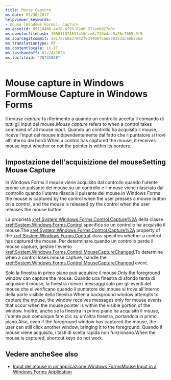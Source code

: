 ```yaml
---
title: Mouse Capture
ms.date: 03/30/2017
helpviewer_keywords:
- mouse [Windows Forms], capture
ms.assetid: 8911d4b0-a4f8-4f93-8246-371aebd27d0c
ms.openlocfilehash: 10583f074831b16dce3c713b4ac9a76c7005c9f5
ms.sourcegitcommit: de17a7a0a37042f0d4406f5ae5393531caeb25ba
ms.translationtype: MT
ms.contentlocale: it-IT
ms.lasthandoff: 01/24/2020
ms.locfileid: "76741028"
---
```

# <a name="mouse-capture-in-windows-forms"></a><span data-ttu-id="83ae3-102">Mouse capture in Windows Form</span><span class="sxs-lookup"><span data-stu-id="83ae3-102">Mouse Capture in Windows Forms</span></span>
<span data-ttu-id="83ae3-103">Il *mouse capture* fa riferimento a quando un controllo accetta il comando di tutti gli input del mouse.</span><span class="sxs-lookup"><span data-stu-id="83ae3-103">*Mouse capture* refers to when a control takes command of all mouse input.</span></span> <span data-ttu-id="83ae3-104">Quando un controllo ha acquisito il mouse, riceve l'input del mouse indipendentemente dal fatto che il puntatore si trovi all'interno dei bordi.</span><span class="sxs-lookup"><span data-stu-id="83ae3-104">When a control has captured the mouse, it receives mouse input whether or not the pointer is within its borders.</span></span>  
  
## <a name="setting-mouse-capture"></a><span data-ttu-id="83ae3-105">Impostazione dell'acquisizione del mouse</span><span class="sxs-lookup"><span data-stu-id="83ae3-105">Setting Mouse Capture</span></span>  
 <span data-ttu-id="83ae3-106">In Windows Forms il mouse viene acquisito dal controllo quando l'utente preme un pulsante del mouse su un controllo e il mouse viene rilasciato dal controllo quando l'utente rilascia il pulsante del mouse.</span><span class="sxs-lookup"><span data-stu-id="83ae3-106">In Windows Forms the mouse is captured by the control when the user presses a mouse button on a control, and the mouse is released by the control when the user releases the mouse button.</span></span>  
  
 <span data-ttu-id="83ae3-107">La proprietà <xref:System.Windows.Forms.Control.Capture%2A> della classe <xref:System.Windows.Forms.Control> specifica se un controllo ha acquisito il mouse.</span><span class="sxs-lookup"><span data-stu-id="83ae3-107">The <xref:System.Windows.Forms.Control.Capture%2A> property of the <xref:System.Windows.Forms.Control> class specifies whether a control has captured the mouse.</span></span> <span data-ttu-id="83ae3-108">Per determinare quando un controllo perde il mouse capture, gestire l'evento <xref:System.Windows.Forms.Control.MouseCaptureChanged>.</span><span class="sxs-lookup"><span data-stu-id="83ae3-108">To determine when a control loses mouse capture, handle the <xref:System.Windows.Forms.Control.MouseCaptureChanged> event.</span></span>  
  
 <span data-ttu-id="83ae3-109">Solo la finestra in primo piano può acquisire il mouse.</span><span class="sxs-lookup"><span data-stu-id="83ae3-109">Only the foreground window can capture the mouse.</span></span> <span data-ttu-id="83ae3-110">Quando una finestra di sfondo tenta di acquisire il mouse, la finestra riceve i messaggi solo per gli eventi del mouse che si verificano quando il puntatore del mouse si trova all'interno della parte visibile della finestra.</span><span class="sxs-lookup"><span data-stu-id="83ae3-110">When a background window attempts to capture the mouse, the window receives messages only for mouse events that occur when the mouse pointer is within the visible portion of the window.</span></span> <span data-ttu-id="83ae3-111">Inoltre, anche se la finestra in primo piano ha acquisito il mouse, l'utente può comunque fare clic su un'altra finestra, portandola in primo piano.</span><span class="sxs-lookup"><span data-stu-id="83ae3-111">Also, even if the foreground window has captured the mouse, the user can still click another window, bringing it to the foreground.</span></span> <span data-ttu-id="83ae3-112">Quando il mouse viene acquisito, i tasti di scelta rapida non funzionano.</span><span class="sxs-lookup"><span data-stu-id="83ae3-112">When the mouse is captured, shortcut keys do not work.</span></span>  
  
## <a name="see-also"></a><span data-ttu-id="83ae3-113">Vedere anche</span><span class="sxs-lookup"><span data-stu-id="83ae3-113">See also</span></span>

- [<span data-ttu-id="83ae3-114">Input del mouse in un'applicazione Windows Forms</span><span class="sxs-lookup"><span data-stu-id="83ae3-114">Mouse Input in a Windows Forms Application</span></span>](mouse-input-in-a-windows-forms-application.md)
